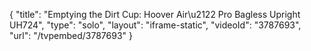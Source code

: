 {
    "title": "Emptying the Dirt Cup: Hoover Air\u2122 Pro Bagless Upright UH724",
    "type": "solo",
    "layout": "iframe-static",
    "videoId": "3787693",
    "url": "\/tvpembed\/3787693"
}